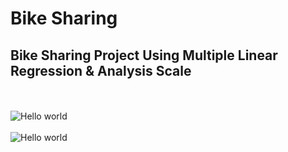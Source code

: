 # Bike Sharing
## Bike Sharing Project Using Multiple Linear Regression &amp; Analysis Scale


<br>
<br>
<img src="https://nacto.org/wp-content/uploads/2017/03/Share-by_Operator_1200_Feb21_v2.png" alt="Hello world">

<br>
<br>
<img src="https://pub.mdpi-res.com/urbansci/urbansci-02-00068/article_deploy/html/images/urbansci-02-00068-g001.png?1534579792" alt="Hello world">


